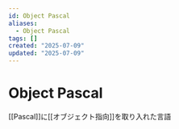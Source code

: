 ```yaml
---
id: Object Pascal
aliases:
  - Object Pascal
tags: []
created: "2025-07-09"
updated: "2025-07-09"
---
```


# Object Pascal
[[Pascal]]に[[オブジェクト指向]]を取り入れた言語
